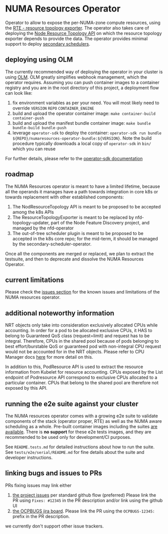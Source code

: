 # NUMA Resources Operator

Operator to allow to expose the per-NUMA-zone compute resources, using the [RTE - resource topology exporter](https://github.com/k8stopologyawareschedwg/resource-topology-exporter).
The operator also takes care of deploying the [Node Resource Topology API](https://github.com/k8stopologyawareschedwg/noderesourcetopology-api) on which the resource topology exporter depends to provide the data.
The operator provides minimal support to deploy [secondary schedulers](https://github.com/openshift-kni/scheduler-plugins).

## deploying using OLM

The currently recommended way of deploying the operator in your cluster is using [OLM](https://github.com/operator-framework/operator-lifecycle-manager/). OLM greatly simplifies webhook management, which the operator requires.
Assuming you can push container images to a container registry and you are in the root directory of this project, a deployment flow can look like:

1. fix environment variables as per your need. You will most likely need to override `VERSION` `REPO` `CONTAINER_ENGINE`
1. build and upload the operator container image: `make container-build container-push`
1. build and upload the manifest bundle container image: `make bundle bundle-build bundle-push`
1. leverage `operator-sdk` to deploy the container: `operator-sdk run bundle ${REPO}/numaresources-operator-bundle:${VERSION}`. Note the build procedure typically downloads a local copy of `operator-sdk` in `bin/` which you can reuse

For further details, please refer to the [operator-sdk documentation](https://sdk.operatorframework.io/docs/olm-integration/tutorial-bundle/)

## roadmap

The NUMA Resources operator is meant to have a limited lifetime, because all the operands it manages have a path towards
integration in core k8s or towards replacement with other established components:
1. The NodResourceTopology API is meant to be proposed to be accepted among the k8s APIs
2. The ResourceTopologyExporter is meant to be replaced by nfd-topology-updater, part of the Node Feature Discovery project,
   and managed by the nfd-operator
3. The out-of-tree scheduler plugin is meant to be proposed to be accepted in the k8s core repo; for the mid-term,
   it should be managed by the secondary-scheduler-operator.

Once all the components are merged or replaced, we plan to extract the testsuite, and then to deprecate and dissolve
the NUMA Resources Operator.

## current limitations

Please check the [issues section](https://github.com/openshift-kni/numaresources-operator/issues) for the known issues and limitations of the NUMA resources operator.

## additional noteworthy information

NRT objects only take into consideration exclusively allocated CPUs while accounting. In order for a pod to be allocated exclusive CPUs, it HAS to belong to Guaranteed QoS class (request=limit) and request has to be integral. Therefore, CPUs in the shared pool because of pods belonging to best effort/burstable QoS or guaranteed pod with non-integral CPU request would not be accounted for in the NRT objects. Please refer to CPU Manager docs [here](https://kubernetes.io/docs/tasks/administer-cluster/cpu-management-policies/#static-policy) for more detail on this.

In addition to this, PodResource API is used to extract the resource information from Kubelet for resource accounting. CPUs exposed by the List endpoint of Podresource API correspond to exclusive CPUs allocated to a particular container. CPUs that belong to the shared pool are therefore not exposed by this API.

## running the e2e suite against your cluster

The NUMA resources operator comes with a growing e2e suite to validate components of the stack (operator proper, RTE) as well as the NUMA aware scheduling as a whole.
Pre-built container images including the suites [are available](https://quay.io/repository/openshift-kni/numaresources-operator-tests).
There is **no support** for these e2e tests images, and they are recommended to be used only for development/CI purposes.

See `README.tests.md` for detailed instructions about how to run the suite.
See `tests/e2e/serial/README.md` for fine details about the suite and developer instructions.

## linking bugs and issues to PRs

PRs fixing issues may link either
1. [the project issues](https://github.com/openshift-kni/numaresources-operator/issues) per standard github flow (preferred)
   Please link the PR using `Fixes: #12345` in the PR description and/or link using the github UI
2. [the OCPBUGS jira board](https://issues.redhat.com/projects/OCPBUGS/issues).
   Please link the PR using the `OCPBUGS-12345: ` prefix in the PR description.

we currently don't support other issue trackers.

